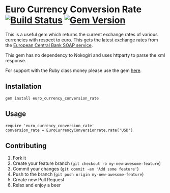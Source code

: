 # Euro Currency Conversion Rate [![Build Status](https://travis-ci.org/gsingharoy/euro_currency_conversion_rate.svg?branch=master)](https://travis-ci.org/gsingharoy/euro_currency_conversion_rate) [![Gem Version](https://badge.fury.io/rb/euro_currency_conversion_rate.svg)](http://badge.fury.io/rb/euro_currency_conversion_rate)

This is a useful gem which returns the current exchange rates of various currencies with respect to euro. This gets the latest exchange rates from the [European Central Bank SOAP service](http://www.ecb.europa.eu/stats/exchange/eurofxref/html/index.en.html). 

This gem has no dependency to Nokogiri and uses httparty to parse the xml response. 

For support with the Ruby class money please use the gem [here](https://github.com/RubyMoney/eu_central_bank). 

## Installation
```shell
gem install euro_currency_conversion_rate
```

## Usage

```shell
require 'euro_currency_conversion_rate'
conversion_rate = EuroCurrencyConversionrate.rate('USD')
```


## Contributing

1. Fork it
2. Create your feature branch (`git checkout -b my-new-awesome-feature`)
3. Commit your changes (`git commit -am 'Add some feature'`)
4. Push to the branch (`git push origin my-new-awesome-feature`)
5. Create new Pull Request
6. Relax and enjoy a beer
